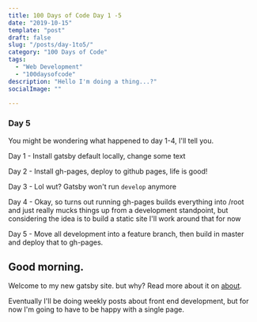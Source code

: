 ```yaml
---
title: 100 Days of Code Day 1 -5
date: "2019-10-15"
template: "post"
draft: false
slug: "/posts/day-1to5/"
category: "100 Days of Code"
tags:
  - "Web Development"
  - "100daysofcode"
description: "Hello I'm doing a thing...?"
socialImage: ""

---
```



### Day 5

 You might be wondering what happened to day 1-4, I'll tell you.
 
 Day 1 - Install gatsby default locally, change some text
 
 Day 2 - Install gh-pages, deploy to github pages, life is good!
 
 Day 3 - Lol wut? Gatsby won't run `develop` anymore
 
 Day 4 - Okay, so turns out running gh-pages builds everything into /root
   and just really mucks things up from a development standpoint, but
   considering the idea is to build a static site I'll work around that for
   now
 
 Day 5 - Move all development into a feature branch, then build in master
   and deploy that to gh-pages.
 

   

    

## Good morning.
Welcome to my new gatsby site. but why? Read more about it on
[about](/about).
      
      
Eventually I'll be doing weekly posts about front end development, but
for now I'm going to have to be happy with a single page.
      

